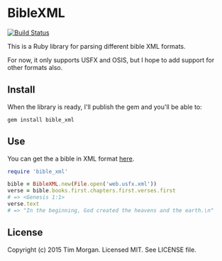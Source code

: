 # BibleXML

[![Build Status](https://travis-ci.org/seven1m/bible_xml.svg?branch=master)](https://travis-ci.org/seven1m/bible_xml)

This is a Ruby library for parsing different bible XML formats.

For now, it only supports USFX and OSIS, but I hope to add support for other formats also.

## Install

When the library is ready, I'll publish the gem and you'll be able to:

```
gem install bible_xml
```

## Use

You can get the a bible in XML format [here](https://github.com/seven1m/open-bibles).

```ruby
require 'bible_xml'

bible = BibleXML.new(File.open('web.usfx.xml'))
verse = bible.books.first.chapters.first.verses.first
# => <Genesis 1:1>
verse.text
# => "In the beginning, God created the heavens and the earth.\n"
```

## License

Copyright (c) 2015 Tim Morgan. Licensed MIT. See LICENSE file.
